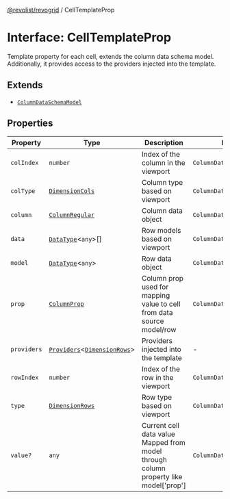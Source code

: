 [@revolist/revogrid](README.md) / CellTemplateProp

# Interface: CellTemplateProp

Template property for each cell, extends the column data schema model.
Additionally, it provides access to the providers injected into the template.

## Extends

- [`ColumnDataSchemaModel`](TypeAlias.ColumnDataSchemaModel.md)

## Properties

| Property | Type | Description | Inherited from | Defined in |
| ------ | ------ | ------ | ------ | ------ |
| `colIndex` | `number` | Index of the column in the viewport | `ColumnDataSchemaModel.colIndex` | [src/types/interfaces.ts:49](https://github.com/revolist/revogrid/blob/c3fbdc69076950cb371c4e48faf1a5d5a21237f4/src/types/interfaces.ts#L49) |
| `colType` | [`DimensionCols`](TypeAlias.DimensionCols.md) | Column type based on viewport | `ColumnDataSchemaModel.colType` | [src/types/interfaces.ts:53](https://github.com/revolist/revogrid/blob/c3fbdc69076950cb371c4e48faf1a5d5a21237f4/src/types/interfaces.ts#L53) |
| `column` | [`ColumnRegular`](Interface.ColumnRegular.md) | Column data object | `ColumnDataSchemaModel.column` | [src/types/interfaces.ts:41](https://github.com/revolist/revogrid/blob/c3fbdc69076950cb371c4e48faf1a5d5a21237f4/src/types/interfaces.ts#L41) |
| `data` | [`DataType`](TypeAlias.DataType.md)\<`any`\>[] | Row models based on viewport | `ColumnDataSchemaModel.data` | [src/types/interfaces.ts:61](https://github.com/revolist/revogrid/blob/c3fbdc69076950cb371c4e48faf1a5d5a21237f4/src/types/interfaces.ts#L61) |
| `model` | [`DataType`](TypeAlias.DataType.md)\<`any`\> | Row data object | `ColumnDataSchemaModel.model` | [src/types/interfaces.ts:37](https://github.com/revolist/revogrid/blob/c3fbdc69076950cb371c4e48faf1a5d5a21237f4/src/types/interfaces.ts#L37) |
| `prop` | [`ColumnProp`](TypeAlias.ColumnProp.md) | Column prop used for mapping value to cell from data source model/row | `ColumnDataSchemaModel.prop` | [src/types/interfaces.ts:33](https://github.com/revolist/revogrid/blob/c3fbdc69076950cb371c4e48faf1a5d5a21237f4/src/types/interfaces.ts#L33) |
| `providers` | [`Providers`](TypeAlias.Providers.md)\<[`DimensionRows`](TypeAlias.DimensionRows.md)\> | Providers injected into the template | - | [src/types/interfaces.ts:76](https://github.com/revolist/revogrid/blob/c3fbdc69076950cb371c4e48faf1a5d5a21237f4/src/types/interfaces.ts#L76) |
| `rowIndex` | `number` | Index of the row in the viewport | `ColumnDataSchemaModel.rowIndex` | [src/types/interfaces.ts:45](https://github.com/revolist/revogrid/blob/c3fbdc69076950cb371c4e48faf1a5d5a21237f4/src/types/interfaces.ts#L45) |
| `type` | [`DimensionRows`](TypeAlias.DimensionRows.md) | Row type based on viewport | `ColumnDataSchemaModel.type` | [src/types/interfaces.ts:57](https://github.com/revolist/revogrid/blob/c3fbdc69076950cb371c4e48faf1a5d5a21237f4/src/types/interfaces.ts#L57) |
| `value?` | `any` | Current cell data value Mapped from model through column property like model['prop'] | `ColumnDataSchemaModel.value` | [src/types/interfaces.ts:66](https://github.com/revolist/revogrid/blob/c3fbdc69076950cb371c4e48faf1a5d5a21237f4/src/types/interfaces.ts#L66) |
